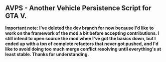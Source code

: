 AVPS - Another Vehicle Persistence Script for GTA V.
-----
**Important note: I've deleted the dev branch for now because I'd like to work on the framework of the mod a bit before accepting contributions. I still intend to open source the mod when I've got the basics down, but I ended up with a ton of complete refactors that never got pushed, and I'd like to avoid doing too much merge conflict resolving until everything's at least stable. Thanks for understanding.**
